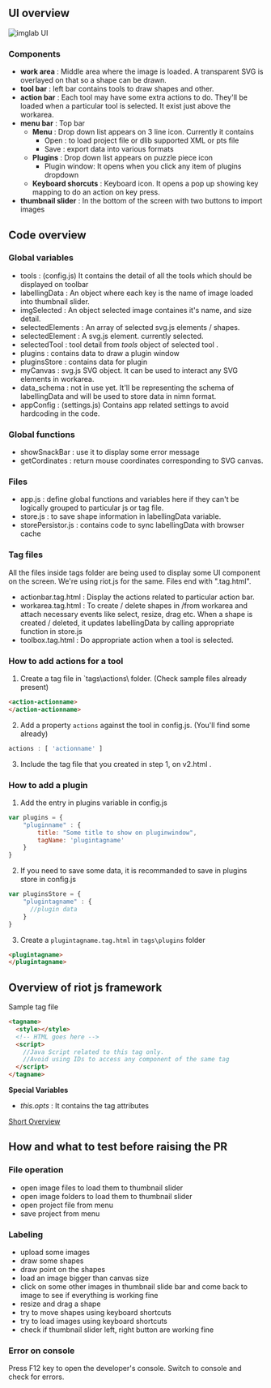 
## UI overview
![imglab UI](../img/img/imglab.png)


### Components

* **work area** : Middle area where the image is loaded. A transparent SVG is overlayed on that so a shape can be drawn.
* **tool bar** : left bar contains tools to draw shapes and other.
* **action bar** : Each tool may have some extra actions to do. They'll be loaded when a particular tool is selected. It exist just above the workarea.
* **menu bar** : Top bar
  * **Menu** : Drop down list appears on 3 line icon. Currently it contains
    * Open : to load project file or dlib supported XML or pts file
    * Save : export data into various formats
  * **Plugins** : Drop down list appears on puzzle piece icon
    * Plugin window: It opens when you click any item of plugins dropdown
  * **Keyboard shorcuts** : Keyboard icon. It opens a pop up showing key mapping to do an action on key press.
* **thumbnail slider** : In the bottom of the screen with two buttons to import images

## Code overview

### Global variables

* tools : (config.js) It contains the detail of all the tools which should be displayed on toolbar
* labellingData : An object where each key is the name of image loaded into thumbnail slider.
* imgSelected : An object selected image containes it's name, and size detail.
* selectedElements : An array of selected svg.js elements / shapes.
* selectedElement : A svg.js element. currently selected.
* selectedTool : tool detail from *tools* object of selected tool .
* plugins : contains data to draw a  plugin window
* pluginsStore : contains data for plugin
* myCanvas : svg.js SVG object. It can be used to interact any SVG elements in workarea.
* data_schema : not in use yet. It'll be representing the schema of labellingData and will be used to store data in nimn format.
* appConfig : (settings.js) Contains app related settings to avoid hardcoding in the code.

### Global functions

* showSnackBar : use it to display some error message
* getCordinates : return mouse coordinates corresponding to SVG canvas.

### Files

* app.js : define global functions and variables here if they can't be logically grouped to particular js or tag file.
* store.js : to save shape information in labellingData variable.
* storePersistor.js : contains code to sync labellingData with browser cache

### Tag files
All the files inside tags folder are being used to display some UI component on the screen. We're using riot.js for the same. Files end with ".tag.html".

* actionbar.tag.html : Display the actions related to particular action bar.
* workarea.tag.html : To create / delete shapes in /from workarea and attach necessary events like select, resize, drag etc. When a shape is created / deleted, it updates labellingData by calling appropriate function in store.js
* toolbox.tag.html : Do appropriate action when a tool is selected.


### How to add actions for a tool

1. Create a tag file in `tags\actions\ folder. (Check sample files already present)

```html
<action-actionname>
</action-actionname>
```
2. Add a property `actions` against the tool in config.js. (You'll find some already)

```js
actions : [ 'actionname' ]
```
3. Include the tag file that you created in step 1, on v2.html .

### How to add a plugin

1. Add the entry in plugins variable in config.js
```js
var plugins = {
    "pluginname" : {
        title: "Some title to show on pluginwindow",
        tagName: 'plugintagname'
    }
}
```
2. If you need to save some data, it is recommanded to save in plugins store in config.js
```js
var pluginsStore = {
    "plugintagname" : {
      //plugin data
    }
}
```
3. Create a `plugintagname.tag.html` in `tags\plugins` folder
```html
<plugintagname>
</plugintagname>
```

## Overview of riot js framework

Sample tag file
```html
<tagname>
  <style></style>
  <!-- HTML goes here -->
  <script>
    //Java Script related to this tag only.
    //Avoid using IDs to access any component of the same tag
  </script>
</tagname>
```

**Special Variables**

* *this.opts* : It contains the tag attributes

[Short Overview](https://martinmuzatko.github.io/riot-cheatsheet/)

## How and what to test before raising the PR

### File operation
* open image files to load them to thumbnail slider
* open image folders to  load them to thumbnail slider
* open project file from menu
* save project from menu

### Labeling
* upload some images
* draw some shapes
* draw point on the shapes
* load an image bigger than canvas size
* click on some other images in thumbnail slide bar and come back to image to see if everything is working fine
* resize and drag a shape
* try to move shapes using keyboard shortcuts
* try to load images using keyboard shortcuts
* check if thumbnail slider left, right button are working fine

### Error on console
Press F12 key to open the developer's console. Switch to console and check for errors.
